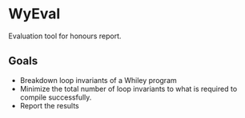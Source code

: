 # WyEval

Evaluation tool for honours report.

## Goals

 * Breakdown loop invariants of a Whiley program
 * Minimize the total number of loop invariants to what is required to compile successfully.
 * Report the results
